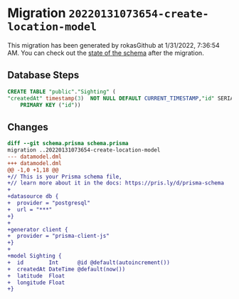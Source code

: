 # Migration `20220131073654-create-location-model`

This migration has been generated by rokasGithub at 1/31/2022, 7:36:54 AM.
You can check out the [state of the schema](./schema.prisma) after the migration.

## Database Steps

```sql
CREATE TABLE "public"."Sighting" (
"createdAt" timestamp(3)  NOT NULL DEFAULT CURRENT_TIMESTAMP,"id" SERIAL,"latitude" Decimal(65,30)  NOT NULL ,"longitude" Decimal(65,30)  NOT NULL ,
    PRIMARY KEY ("id"))
```

## Changes

```diff
diff --git schema.prisma schema.prisma
migration ..20220131073654-create-location-model
--- datamodel.dml
+++ datamodel.dml
@@ -1,0 +1,18 @@
+// This is your Prisma schema file,
+// learn more about it in the docs: https://pris.ly/d/prisma-schema
+
+datasource db {
+  provider = "postgresql"
+  url = "***"
+}
+
+generator client {
+  provider = "prisma-client-js"
+}
+
+model Sighting {
+  id        Int      @id @default(autoincrement())
+  createdAt DateTime @default(now())
+  latitude  Float
+  longitude Float
+}
```


